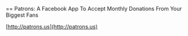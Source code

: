 == Patrons: A Facebook App To Accept Monthly Donations From Your Biggest Fans

[http://patrons.us](http://patrons.us)
